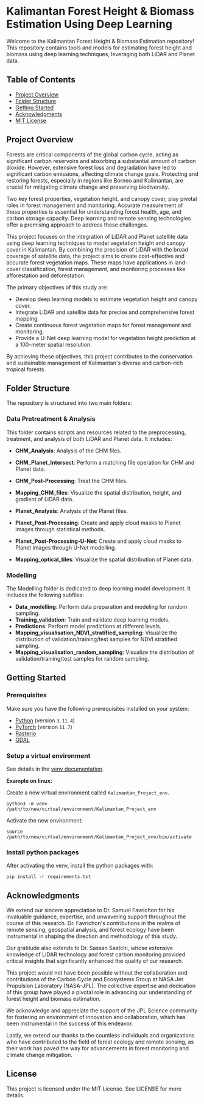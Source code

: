 # Kalimantan Forest Height & Biomass Estimation Using Deep Learning

Welcome to the Kalimantan Forest Height & Biomass Estimation repository! This repository contains tools and models for estimating forest height and biomass using deep learning techniques, leveraging both LiDAR and Planet data.

## Table of Contents
- [Project Overview](#project-overview)
- [Folder Structure](#folder-structure)
- [Getting Started](#getting-started)
- [Acknowledgments](#Acknowledgments)
- [MIT License](#license)

## Project Overview

Forests are critical components of the global carbon cycle, acting as significant carbon reservoirs and absorbing a substantial amount of carbon dioxide. However, extensive forest loss and degradation have led to significant carbon emissions, affecting climate change goals. Protecting and restoring forests, especially in regions like Borneo and Kalimantan, are crucial for mitigating climate change and preserving biodiversity.

Two key forest properties, vegetation height, and canopy cover, play pivotal roles in forest management and monitoring. Accurate measurement of these properties is essential for understanding forest health, age, and carbon storage capacity. Deep learning and remote sensing technologies offer a promising approach to address these challenges.

This project focuses on the integration of LiDAR and Planet satellite data using deep learning techniques to model vegetation height and canopy cover in Kalimantan. By combining the precision of LiDAR with the broad coverage of satellite data, the project aims to create cost-effective and accurate forest vegetation maps. These maps have applications in land-cover classification, forest management, and monitoring processes like afforestation and deforestation.

The primary objectives of this study are:
- Develop deep learning models to estimate vegetation height and canopy cover.
- Integrate LiDAR and satellite data for precise and comprehensive forest mapping.
- Create continuous forest vegetation maps for forest management and monitoring.
- Provide a U-Net deep learning model for vegetation height prediction at a 100-meter spatial resolution.

By achieving these objectives, this project contributes to the conservation and sustainable management of Kalimantan's diverse and carbon-rich tropical forests.

## Folder Structure

The repository is structured into two main folders:

### Data Pretreatment & Analysis

This folder contains scripts and resources related to the preprocessing, treatment, and analysis of both LiDAR and Planet data. It includes:

- **CHM_Analysis**: Analysis of the CHM files.
- **CHM_Planet_Intersect**: Perform a matching file operation for CHM and Planet data.
- **CHM_Post-Processing**: Treat the CHM files.
- **Mapping_CHM_files**: Visualize the spatial distribution, height, and gradient of LiDAR data.

- **Planet_Analysis**: Analysis of the Planet files.
- **Planet_Post-Processing**: Create and apply cloud masks to Planet images through statistical methods. 
- **Planet_Post-Processing-U-Net**: Create and apply cloud masks to Planet images through U-Net modelling. 
- **Mapping_optical_tiles**: Visualize the spatial distribution of Planet data.

### Modelling

The Modelling folder is dedicated to deep learning model development. It includes the following subfiles:

- **Data_modelling**: Perform data preparation and modeling for random sampling.
- **Training_validation**: Train and validate deep learning models.
- **Predictions**: Perform model predictions at different levels.
- **Mapping_visualisation_NDVI_stratified_sampling**: Visualize the distribution of validation/training/test samples for NDVI stratified sampling.
- **Mapping_visualisation_random_sampling**: Visualize the distribution of validation/training/test samples for random sampling.

## Getting Started

### Prerequisites

Make sure you have the following prerequisites installed on your system:

- [Python](https://www.python.org/) (version `3.11.4`)
- [PyTorch](https://pytorch.org/) (version `11.7`)
- [Rasterio](https://rasterio.readthedocs.io/en/latest/)
- [GDAL](https://gdal.org/)

### Setup a virtual environment 
See details in the [venv documentation](https://docs.python.org/3/library/venv.html).
 
**Example on linux:**
 
Create a new virtual environment called `Kalimantan_Project_env`.
```
python3 -m venv /path/to/new/virtual/environment/Kalimantan_Project_env
```

Activate the new environment:
```
source /path/to/new/virtual/environment/Kalimantan_Project_env/bin/activate
```

### Install python packages
After activating the venv, install the python packages with:
```
pip install -r requirements.txt
```

## Acknowledgments

We extend our sincere appreciation to Dr. Samuel Favrichon for his invaluable guidance, expertise, and unwavering support throughout the course of this research. Dr. Favrichon's contributions in the realms of remote sensing, geospatial analysis, and forest ecology have been instrumental in shaping the direction and methodology of this study.

Our gratitude also extends to Dr. Sassan Saatchi, whose extensive knowledge of LiDAR technology and forest carbon monitoring provided critical insights that significantly enhanced the quality of our research.

This project would not have been possible without the collaboration and contributions of the Carbon Cycle and Ecosystems Group at NASA Jet Propulsion Laboratory (NASA-JPL). The collective expertise and dedication of this group have played a pivotal role in advancing our understanding of forest height and biomass estimation.

We acknowledge and appreciate the support of the JPL Science community for fostering an environment of innovation and collaboration, which has been instrumental in the success of this endeavor.

Lastly, we extend our thanks to the countless individuals and organizations who have contributed to the field of forest ecology and remote sensing, as their work has paved the way for advancements in forest monitoring and climate change mitigation.

## License

This project is licensed under the MIT License. See LICENSE for more details. 

